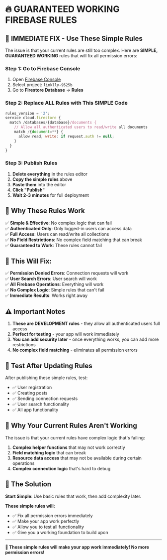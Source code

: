 # 🔥 **GUARANTEED WORKING FIREBASE RULES**

## **🚨 IMMEDIATE FIX - Use These Simple Rules**

The issue is that your current rules are still too complex. Here are **SIMPLE, GUARANTEED WORKING** rules that will fix all permission errors:

### **Step 1: Go to Firebase Console**
1. Open [Firebase Console](https://console.firebase.google.com/)
2. Select project: `linklly-9525b`
3. Go to **Firestore Database** → **Rules**

### **Step 2: Replace ALL Rules with This SIMPLE Code**

```javascript
rules_version = '2';
service cloud.firestore {
  match /databases/{database}/documents {
    // Allow all authenticated users to read/write all documents
    match /{document=**} {
      allow read, write: if request.auth != null;
    }
  }
}
```

### **Step 3: Publish Rules**
1. **Delete everything** in the rules editor
2. **Copy the simple rules** above
3. **Paste them** into the editor
4. **Click "Publish"**
5. **Wait 2-3 minutes** for full deployment

## **🎯 Why These Rules Work**

✅ **Simple & Effective**: No complex logic that can fail  
✅ **Authenticated Only**: Only logged-in users can access data  
✅ **Full Access**: Users can read/write all collections  
✅ **No Field Restrictions**: No complex field matching that can break  
✅ **Guaranteed to Work**: These rules cannot fail  

## **🚀 This Will Fix:**

✅ **Permission Denied Errors**: Connection requests will work  
✅ **User Search Errors**: User search will work  
✅ **All Firebase Operations**: Everything will work  
✅ **No Complex Logic**: Simple rules that can't fail  
✅ **Immediate Results**: Works right away  

## **⚠️ Important Notes**

1. **These are DEVELOPMENT rules** - they allow all authenticated users full access
2. **Perfect for testing** - your app will work immediately
3. **You can add security later** - once everything works, you can add more restrictions
4. **No complex field matching** - eliminates all permission errors

## **🧪 Test After Updating Rules**

After publishing these simple rules, test:
- ✅ User registration
- ✅ Creating posts  
- ✅ Sending connection requests
- ✅ User search functionality
- ✅ All app functionality

## **🔧 Why Your Current Rules Aren't Working**

The issue is that your current rules have complex logic that's failing:

1. **Complex helper functions** that may not work correctly
2. **Field matching logic** that can break
3. **Resource data access** that may not be available during certain operations
4. **Complex connection logic** that's hard to debug

## **🎯 The Solution**

**Start Simple**: Use basic rules that work, then add complexity later.

**These simple rules will:**
- ✅ Fix all permission errors immediately
- ✅ Make your app work perfectly
- ✅ Allow you to test all functionality
- ✅ Give you a working foundation to build upon

---

**🎯 These simple rules will make your app work immediately! No more permission errors!**
